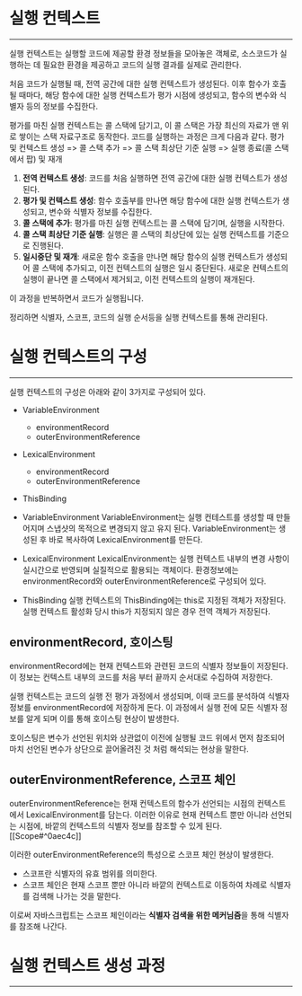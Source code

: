 # 실행 컨텍스트
---
실행 컨텍스트는 실행할 코드에 제공할 환경 정보들을 모아놓은 객체로, 소스코드가 실행하는 데 필요한 환경을 제공하고 코드의 실행 결과를 실제로 관리한다.

처음 코드가 실행될 때, 전역 공간에 대한 실행 컨텍스트가 생성된다. 이후 함수가 호출될 때마다, 해당 함수에 대한 실행 컨텍스트가 평가 시점에 생성되고, 함수의 변수와 식별자 등의 정보를 수집한다.

평가를 마친 실행 컨텍스트는 콜 스택에 담기고, 이 콜 스택은 가장 최신의 자료가 맨 위로 쌓이는 스택 자료구조로 동작한다. 
코드를 실행하는 과정은 크게 다음과 같다.
평가 및 컨텍스트 생성 => 콜 스택 추가 => 콜 스택 최상단 기준 실행 => 실행 종료(콜 스택에서 팝) 및 재개

1. **전역 컨텍스트 생성**: 코드를 처음 실행하면 전역 공간에 대한 실행 컨텍스트가 생성된다.
2. **평가 및 컨텍스트 생성**: 함수 호출부를 만나면 해당 함수에 대한 실행 컨텍스트가 생성되고, 변수와 식별자 정보를 수집한다.
3. **콜 스택에 추가**: 평가를 마친 실행 컨텍스트는 콜 스택에 담기며, 실행을 시작한다.
4. **콜 스택 최상단 기준 실행**: 실행은 콜 스택의 최상단에 있는 실행 컨텍스트를 기준으로 진행된다.
5. **일시중단 및 재개**: 새로운 함수 호출을 만나면 해당 함수의 실행 컨텍스트가 생성되어 콜 스택에 추가되고, 이전 컨텍스트의 실행은 일시 중단된다. 새로운 컨텍스트의 실행이 끝나면 콜 스택에서 제거되고, 이전 컨텍스트의 실행이 재개된다.

이 과정을 반복하면서 코드가 실행됩니다.

정리하면 식별자, 스코프, 코드의 실행 순서등을 실행 컨텍스트를 통해 관리된다.

# 실행 컨텍스트의 구성
---
실행 컨텍스트의 구성은 아래와 같이 3가지로 구성되어 있다.
- VariableEnvironment
  - environmentRecord
  - outerEnvironmentReference
- LexicalEnvironment
  - environmentRecord
  - outerEnvironmentReference
- ThisBinding

- VariableEnvironment
VariableEnvironment는 실행 컨테스트를 생성할 때 만들어지며 스냅샷의 목적으로 변경되지 않고 유지 된다.
VariableEnvironment는 생성된 후 바로 복사하여 LexicalEnvironment를 만든다.

- LexicalEnvironment
LexicalEnvironment는 실행 컨텍스트 내부의 변경 사항이 실시간으로 반영되며 실질적으로 활용되는 객체이다.
환경정보에는 environmentRecord와 outerEnvironmentReference로 구성되어 있다.

- ThisBinding
실행 컨텍스트의 ThisBinding에는 this로 지정된 객체가 저장된다. 실행 컨텍스트 활성화 당시 this가 지정되지 않은 경우 전역 객체가 저장된다.

## environmentRecord, 호이스팅
environmentRecord에는 현재 컨텍스트와 관련된 코드의 식별자 정보들이 저장된다. 이 정보는 컨텍스트 내부의 코드를 처음 부터 끝까지 순서대로 수집하여 저장한다.

실행 컨텍스트는 코드의 실행 전 평가 과정에서 생성되며, 이때 코드를 분석하여 식별자 정보를 environmentRecord에 저장하게 돈다. 이 과정에서 실행 전에 모든 식별자 정보를 알게 되며 이를 통해 호이스팅 현상이 발생한다.

호이스팅은 변수가 선언된 위치와 상관없이 이전에 실행될 코드 위에서 먼저 참조되어 마치 선언된 변수가 상단으로 끌어올려진 것 처럼 해석되는 현상을 말한다.

## outerEnvironmentReference, 스코프 체인
outerEnvironmentReference는 현재 컨텍스트의 함수가 선언되는 시점의 컨텍스트에서 LexicalEnvironment를 담는다. 이러한 이유로 현재 컨텍스트 뿐만 아니라 선언되는 시점에, 바깥의 컨텍스트의 식별자 정보를 참조할 수 있게 된다.
[[Scope#^0aec4c]]

이러한 outerEnvironmentReference의 특성으로 스코프 체인 현상이 발생한다.

- 스코프란 식별자의 유효 범위를 의미한다.
- 스코프 체인은 현재 스코프 뿐만 아니라 바깥의 컨텍스트로 이동하여 차례로 식별자를 검색해 나가는 것을 말한다.

이로써 자바스크립트는 스코프 체인이라는 **식별자 검색을 위한 메커님즘**을 통해 식별자를 참조해 나간다.

# 실행 컨텍스트 생성 과정
---
```js

```